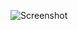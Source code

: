 ![Screenshot](https://raw.githubusercontent.com/Cryakl/Ultimate-RAT-Collection/refs/heads/main/Apocalypse/Apocalypse%20v1.4.4/Screenshot.png)
